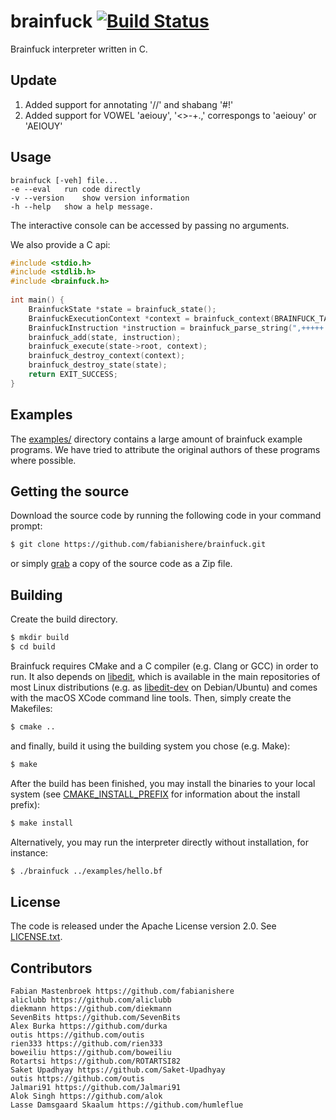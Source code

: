brainfuck
[![Build Status](https://github.com/fabianishere/brainfuck/workflows/Build/badge.svg)](https://github.com/fabianishere/brainfuck/actions?query=workflow%3ABuild)
===========
Brainfuck interpreter written in C.
## Update
1. Added support for annotating '//' and shabang '#!'
2. Added support for VOWEL 'aeiouy', '<>-+.,' correspongs to 'aeiouy' or 'AEIOUY'
## Usage
    brainfuck [-veh] file...
	-e --eval	run code directly
	-v --version	show version information
	-h --help	show a help message.

The interactive console can be accessed by passing no arguments.    

We also provide a C api:

``` c
#include <stdio.h>
#include <stdlib.h>
#include <brainfuck.h>
    
int main() {
	BrainfuckState *state = brainfuck_state();
	BrainfuckExecutionContext *context = brainfuck_context(BRAINFUCK_TAPE_SIZE);
	BrainfuckInstruction *instruction = brainfuck_parse_string(",+++++.");
 	brainfuck_add(state, instruction);
 	brainfuck_execute(state->root, context);
	brainfuck_destroy_context(context);
 	brainfuck_destroy_state(state);
	return EXIT_SUCCESS;
}
```

## Examples
The [examples/](/examples) directory contains a large amount of 
brainfuck example programs. We have tried to attribute the original
authors of these programs where possible.

## Getting the source
Download the source code by running the following code in your command prompt:
```sh
$ git clone https://github.com/fabianishere/brainfuck.git
```
or simply [grab](https://github.com/fabianishere/brainfuck/archive/master.zip) a copy of the source code as a Zip file.

## Building
Create the build directory.
```sh
$ mkdir build
$ cd build
```
Brainfuck requires CMake and a C compiler (e.g. Clang or GCC) in order to run. It also depends on [libedit](http://thrysoee.dk/editline/), which is available in the main repositories of most Linux distributions (e.g. as [libedit-dev](https://packages.debian.org/stretch/libedit-dev) on Debian/Ubuntu) and comes with the macOS XCode command line tools. 
Then, simply create the Makefiles:
```sh
$ cmake ..
```
and finally, build it using the building system you chose (e.g. Make):
```sh
$ make
```

After the build has been finished, you may install the binaries to your local system (see [CMAKE\_INSTALL\_PREFIX](https://cmake.org/cmake/help/v3.0/variable/CMAKE_INSTALL_PREFIX.html) for information about the install prefix):
```sh
$ make install
```
Alternatively, you may run the interpreter directly without installation, for instance:
```sh
$ ./brainfuck ../examples/hello.bf
```

## License
The code is released under the Apache License version 2.0. See [LICENSE.txt](/LICENSE.txt).

## Contributors
	Fabian Mastenbroek https://github.com/fabianishere
	aliclubb https://github.com/aliclubb
	diekmann https://github.com/diekmann
	SevenBits https://github.com/SevenBits
	Alex Burka https://github.com/durka
	outis https://github.com/outis
	rien333 https://github.com/rien333
	boweiliu https://github.com/boweiliu
	Rotartsi https://github.com/ROTARTSI82
	Saket Upadhyay https://github.com/Saket-Upadhyay
	outis https://github.com/outis
	Jalmari91 https://github.com/Jalmari91
	Alok Singh https://github.com/alok
	Lasse Damsgaard Skaalum https://github.com/humleflue
